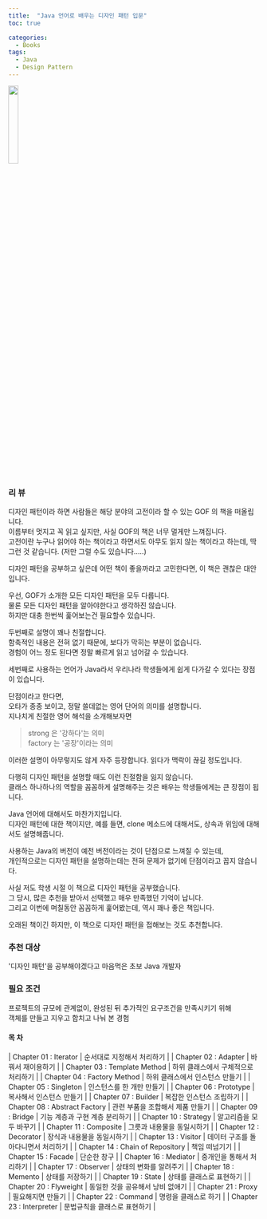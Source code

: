 ```yaml
---
title:  "Java 언어로 배우는 디자인 패턴 입문"
toc: true

categories:
  - Books
tags:
  - Java
  - Design Pattern
---
```


<a href="https://www.aladin.co.kr/shop/wproduct.aspx?ItemId=2104376"><img src="https://image.aladin.co.kr/product/210/43/cover500/8931436912_1.jpg" width="20%"></a>

### 리 뷰  
디자인 패턴이라 하면 사람들은 해당 분야의 고전이라 할 수 있는 GOF 의 책을 떠올립니다.  
이름부터 멋지고 꼭 읽고 싶지만, 사실 GOF의 책은 너무 멀게만 느껴집니다.  
고전이란 누구나 읽어야 하는 책이라고 하면서도 아무도 읽지 않는 책이라고 하는데, 딱 그런 것 같습니다.
(저만 그럴 수도 있습니다.....)

디자인 패턴을 공부하고 싶은데 어떤 책이 좋을까라고 고민한다면, 이 책은 괜찮은 대안입니다.

우선, GOF가 소개한 모든 디자인 패턴을 모두 다룹니다.  
물론 모든 디자인 패턴을 알아야한다고 생각하진 않습니다.  
하지만 대충 한번씩 훑어보는건 필요할수 있습니다. 

두번째로 설명이 꽤나 친절합니다.  
함축적인 내용은 전혀 없기 때문에, 보다가 막히는 부분이 없습니다.  
경험이 어느 정도 된다면 정말 빠르게 읽고 넘어갈 수 있습니다.

세번째로 사용하는 언어가 Java라서 우리나라 학생들에게 쉽게 다가갈 수 있다는 장점이 있습니다.

단점이라고 한다면,  
오타가 종종 보이고, 정말 쓸데없는 영어 단어의 의미를 설명합니다.  
지나치게 친절한 영어 해석을 소개해보자면  
> strong 은 '강하다'는 의미  
> factory 는 '공장'이라는 의미  

이러한 설명이 아무렇지도 않게 자주 등장합니다. 읽다가 맥락이 끊길 정도입니다.  

다행히 디자인 패턴을 설명할 때도 이런 친절함을 잃지 않습니다.  
클래스 하나하나의 역할을 꼼꼼하게 설명해주는 것은 배우는 학생들에게는 큰 장점이 됩니다.  

Java 언어에 대해서도 마찬가지입니다.  
디자인 패턴에 대한 책이지만, 예를 들면, clone 메소드에 대해서도, 상속과 위임에 대해서도 설명해줍니다.  

사용하는 Java의 버전이 예전 버전이라는 것이 단점으로 느껴질 수 있는데,  
개인적으로는 디자인 패턴을 설명하는데는 전혀 문제가 없기에 단점이라고 꼽지 않습니다.  

사실 저도 학생 시절 이 책으로 디자인 패턴을 공부했습니다.  
그 당시, 많은 추천을 받아서 선택했고 매우 만족했던 기억이 납니다.  
그리고 이번에 며칠동안 꼼꼼하게 훑어봤는데, 역시 꽤나 좋은 책입니다.

오래된 책이긴 하지만, 이 책으로 디자인 패턴을 접해보는 것도 추천합니다.    

### 추천 대상
'디자인 패턴'을 공부해야겠다고 마음먹은 초보 Java 개발자

### 필요 조건
프로젝트의 규모에 관계없이, 완성된 뒤 추가적인 요구조건을 만족시키기 위해   
객체를 만들고 지우고 합치고 나눠 본 경험

#### 목 차

| Chapter 01 : Iterator | 순서대로 지정해서 처리하기  |
| Chapter 02 : Adapter | 바꿔서 재이용하기  |
| Chapter 03 : Template Method | 하위 클래스에서 구체적으로 처리하기  |
| Chapter 04 : Factory Method | 하위 클래스에서 인스턴스 만들기  |
| Chapter 05 : Singleton | 인스턴스를 한 개만 만들기  |
| Chapter 06 : Prototype | 복사해서 인스턴스 만들기  |
| Chapter 07 : Builder | 복잡한 인스턴스 조립하기  |
| Chapter 08 : Abstract Factory | 관련 부품을 조합해서 제품 만들기  |
| Chapter 09 : Bridge | 기능 계층과 구현 계층 분리하기  |
| Chapter 10 : Strategy | 알고리즘을 모두 바꾸기  |
| Chapter 11 : Composite | 그릇과 내용물을 동일시하기  |
| Chapter 12 : Decorator | 장식과 내용물을 동일시하기  |
| Chapter 13 : Visitor | 데이터 구조를 돌아다니면서 처리하기  |
| Chapter 14 : Chain of Repository | 책임 떠넘기기  |
| Chapter 15 : Facade | 단순한 창구  |
| Chapter 16 : Mediator | 중개인을 통해서 처리하기  |
| Chapter 17 : Observer | 상태의 변화를 알려주기  |
| Chapter 18 : Memento | 상태를 저장하기  |
| Chapter 19 : State | 상태를 클래스로 표현하기  |
| Chapter 20 : Flyweight | 동일한 것을 공유해서 낭비 없애기  |
| Chapter 21 : Proxy | 필요해지면 만들기  |
| Chapter 22 : Command | 명령을 클래스로 하기  |
| Chapter 23 : Interpreter | 문법규칙을 클래스로 표현하기  |